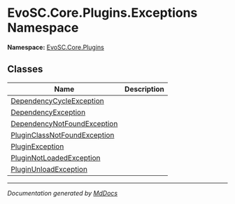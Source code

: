 ﻿<!--  
  <auto-generated>   
    The contents of this file were generated by a tool.  
    Changes to this file may be list if the file is regenerated  
  </auto-generated>   
-->

# EvoSC.Core.Plugins.Exceptions Namespace

**Namespace:** [EvoSC.Core.Plugins](../index.md)  

## Classes

| Name                                                                  | Description |
| --------------------------------------------------------------------- | ----------- |
| [DependencyCycleException](DependencyCycleException/index.md)         |             |
| [DependencyException](DependencyException/index.md)                   |             |
| [DependencyNotFoundException](DependencyNotFoundException/index.md)   |             |
| [PluginClassNotFoundException](PluginClassNotFoundException/index.md) |             |
| [PluginException](PluginException/index.md)                           |             |
| [PluginNotLoadedException](PluginNotLoadedException/index.md)         |             |
| [PluginUnloadException](PluginUnloadException/index.md)               |             |

___

*Documentation generated by [MdDocs](https://github.com/ap0llo/mddocs)*
